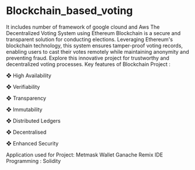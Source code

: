 # Blockchain_based_voting
It includes number of framework of google clound and Aws
The Decentralized Voting System using Ethereum Blockchain is a secure and transparent solution for conducting elections. Leveraging Ethereum's blockchain technology, this system ensures tamper-proof voting records, enabling users to cast their votes remotely while maintaining anonymity and preventing fraud. Explore this innovative project for trustworthy and decentralized voting processes.
Key features of Blockchain Project :

❖ High Availability

❖ Verifiability

❖ Transparency

❖ Immutability

❖ Distributed Ledgers

❖ Decentralised

❖ Enhanced Security

Application used for Project:
Metmask Wallet
Ganache
Remix IDE
Programming : Solidity
